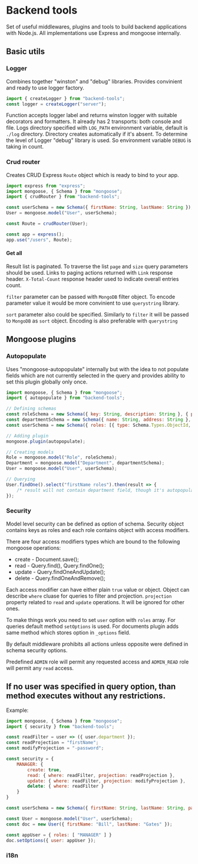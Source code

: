 # Backend tools
Set of useful middlewares, plugins and tools to build backend applications with Node.js. All implementations use Express and mongoose internally.

## Basic utils

### Logger
Combines together "winston" and "debug" libraries. Provides convinient and ready to use logger factory.
    
```javascript
import { createLogger } from "backend-tools";
const logger = createLogger("server");
```

Function accepts logger label and returns winston logger with suitable decorators and formatters. It already has 2 transports: both console and file. Logs directory specified with `LOG_PATH` environment variable, default is `./log` directory. Directory creates automatically if it's absent.
To determine the level of Logger "debug" library is used. So environment variable `DEBUG` is taking in count.

### Crud router
Creates CRUD Express `Route` object which is ready to bind to your app.

```javascript
import express from "express";
import mongoose, { Schema } from "mongoose";
import { crudRouter } from "backend-tools";

const userSchema = new Schema({ firstName: String, lastName: String });
User = mongoose.model("User", userSchema);

const Route = crudRouter(User);

const app = express();
app.use("/users", Route);
```

#### Get all
Result list is paginated. To traverse the list `page` and `size` query parameters should be used. Links to paging actions returned with `Link` response header. `X-Total-Count` response header used to indicate overall entries count.

`filter` parameter can be passed with `MongoDB` filter object. To encode parameter value it would be more convinient to use `querystring` library.

`sort` parameter also could be specified. Similarly to `filter` it will be passed to `MongoDB` as `sort` object. Encoding is also preferable with `querystring`

## Mongoose plugins

### Autopopulate
Uses "mongoose-autopopulate" internally but with the idea to not populate fields which are not currently selected in the query and provides ability to set this plugin globally only once.

```javascript
import mongoose, { Schema } from "mongoose";
import { autopopulate } from "backend-tools";

// Defining schemas
const roleSchema = new Schema({ key: String, description: String }, { populateProjection: "key" });
const departmentSchema = new Schema({ name: String, address: String }, { populateProjection: "name" });
const userSchema = new Schema({ roles: [{ type: Schema.Types.ObjectId, ref: "Role" }]

// Adding plugin
mongoose.plugin(autopopulate);

// Creating models
Role = mongoose.model("Role", roleSchema);
Department = mongoose.model("Department", departmentSchema);
User = mongoose.model("User", userSchema);

// Querying
User.findOne().select("firstName roles").then(result => {
    /* result will not contain department field, though it's autopopulatable. Also Role will be populated with only "key" field.*/
});
```

### Security
Model level security can be defined as option of schema. Security object contains keys as roles and each role contains object with access modifiers.

There are four access modifiers types which are bound to the following mongoose operations:
- create - Document.save();
- read - Query.find(), Query.findOne();
- update - Query.findOneAndUpdate();
- delete - Query.findOneAndRemove();

Each access modifier can have either plain `true` value or object. Object can describe `where` cluase for queries to filter and projection. `projection` property related to `read` and `update` operations. It will be ignored for other ones.

To make things work you need to set `user` option with `roles` array.
For queries default method `setOptions` is used. For documents plugin adds same method which stores option in `_options` field.

By default middleware prohibits all actions unless opposite were defined in schema security options.

Predefined `ADMIN` role will permit any requested access and `ADMIN_READ` role will permit any `read` access.

## If no user was specified in query option, than method executes without any restrictions.

Example:
```javascript
import mongoose, { Schema } from "mongoose";
import { security } from "backend-tools";

const readFilter = user => ({ user.department });
const readProjection = "firstName";
const modifyProjection = "-password";

const security = {
    MANAGER: {
        create: true,
        read: { where: readFilter, projection: readProjection },
        update: { where: readFilter, projection: modifyProjection },
        delete: { where: readFilter }
    }
}

const userSchema = new Schema({ firstName: String, lastName: String, password: String }, { security });

const User = mongoose.model("User", userSchema);
const doc = new User({ firstName: "Bill", lastName: "Gates" });

const appUser = { roles: [ "MANAGER" ] }
doc.setOptions({ user: appUser });
```


### i18n